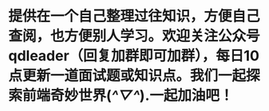 # 提供在一个自己整理过往知识，方便自己查阅，也方便别人学习。欢迎关注公众号qdleader（回复加群即可加群），每日10点更新一道面试题或知识点。我们一起探索前端奇妙世界(*^▽^*).一起加油吧！
